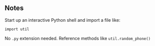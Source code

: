 ## Notes

Start up an interactive Python shell and import a file like:

```
import util
```

No `.py` extension needed. Reference methods like `util.random_phone()`
